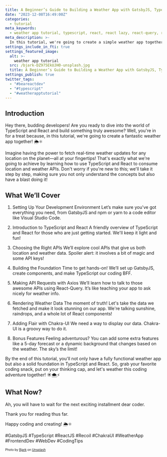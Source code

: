 ```yaml
---
title: A Beginner’s Guide to Building a Weather App with GatsbyJS, TypeScript, Recoil and React!
date: "2023-12-08T16:49:00Z"
categories:
  - tutorial
meta_keywords:
  - weather app tutorial, typescript, react, react lazy, react-query, react suspense, recoil, coding tutorial
meta_description: >-
  In this tutorial, we're going to create a simple weather app together! 🌦️⚛️
settings_include_in_fti: true
settings_featured_image:
  alt: >-
    weather app tutorial
  src: /bjark-DZ975EkUJH0-unsplash.jpg
  title: A Beginner’s Guide to Building a Weather App with GatsbyJS, TypeScript, Recoil and React!
settings_publish: true
twitter_tags:
  - "#beareactdev"
  - "#typescript"
  - "#weatherapptutorial"
---
```


## Introduction

Hey there, budding developers! Are you ready to dive into the world of TypeScript and React and build something truly awesome? Well, you're in for a treat because, in this tutorial, we're going to create a fantastic weather app together! 🌦️⚛️

Imagine having the power to fetch real-time weather updates for any location on the planet—all at your fingertips! That's exactly what we're going to achieve by learning how to use TypeScript and React to consume location and weather APIs. Don't worry if you're new to this; we'll take it step by step, making sure you not only understand the concepts but also have a blast doing it!

## What We’ll Cover

1. Setting Up Your Development Environment
Let’s make sure you've got everything you need, from GatsbyJS and npm or yarn to a code editor like Visual Studio Code.

2. Introduction to TypeScript and React
A friendly overview of TypeScript and React for those who are just getting started. We'll keep it light and fun!

3. Choosing the Right APIs
We’ll explore cool APIs that give us both location and weather data. Spoiler alert: it involves a bit of magic and some API keys!

4. Building the Foundation
Time to get hands-on! We’ll set up GatsbyJS, create components, and make TypeScript our coding BFF.

5. Making API Requests with Axios
We’ll learn how to talk to those awesome APIs using React-Query. It’s like teaching your app to ask nicely for weather info.

6. Rendering Weather Data
The moment of truth! Let's take the data we fetched and make it look stunning on our app. We're talking sunshine, raindrops, and a whole lot of React components!

7. Adding Flair with Chakra-UI
We need a way to display our data. Chakra-UI is a groovy way to do it.

8. Bonus Features
Feeling adventurous? You can add some extra features like a 5-day forecast or a dynamic background that changes based on the weather. The sky’s the limit!

By the end of this tutorial, you'll not only have a fully functional weather app but also a solid foundation in TypeScript and React. So, grab your favorite coding snack, put on your thinking cap, and let's weather this coding adventure together! ☀️🌨️⚡

## What Now?

Ah, you will have to wait for the next exciting installment dear coder.

Thank you for reading thus far.

Happy coding and creating! 🌦️⚛️

\#GatsbyJS #TypeScript #ReactJS #Recoil #ChakraUI #WeatherApp #FrontendDev #WebDev #CodingTips

<p/>

<span style="font-size:10px">
  Photo by <a href="https://unsplash.com/@dagna?utm_content=creditCopyText&utm_medium=referral&utm_source=unsplash" target="_blank">Bjark</a> on <a href="https://unsplash.com/photos/clear-blue-sky-DZ975EkUJH0?utm_content=creditCopyText&utm_medium=referral&utm_source=unsplash" target="_blank">Unsplash</a>
</span>
